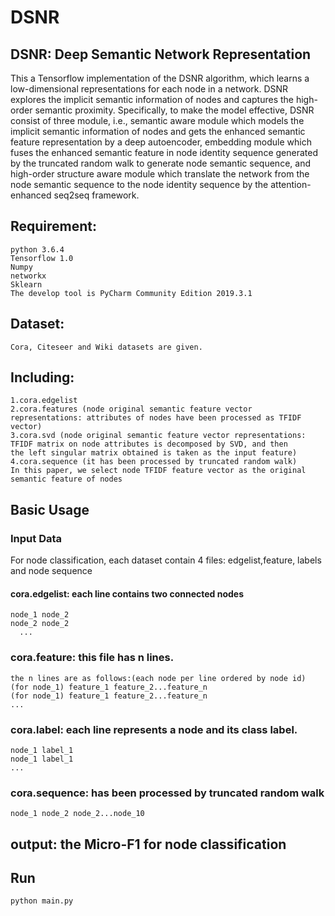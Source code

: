# DSNR
## DSNR: Deep Semantic Network Representation
This a Tensorflow implementation of the DSNR algorithm, which learns a low-dimensional representations for each node in a network. DSNR explores the implicit semantic information of nodes and captures the high-order semantic proximity. Specifically, to make the model effective, DSNR consist of three module, i.e., semantic aware module which models the implicit semantic information of nodes and gets the enhanced semantic feature representation by a deep autoencoder, embedding module which fuses the enhanced semantic feature in node identity sequence generated by the truncated random walk to generate node semantic sequence, and high-order structure aware module which translate the network from the node semantic sequence to the node identity sequence by the attention-enhanced seq2seq framework.

## Requirement:
	
    python 3.6.4
    Tensorflow 1.0
    Numpy
    networkx
    Sklearn
    The develop tool is PyCharm Community Edition 2019.3.1
##  Dataset:
    Cora, Citeseer and Wiki datasets are given.
## Including:
    1.cora.edgelist
    2.cora.features (node original semantic feature vector representations: attributes of nodes have been processed as TFIDF vector)
    3.cora.svd (node original semantic feature vector representations: TFIDF matrix on node attributes is decomposed by SVD, and then      the left singular matrix obtained is taken as the input feature)
    4.cora.sequence (it has been processed by truncated random walk)
    In this paper, we select node TFIDF feature vector as the original semantic feature of nodes
## Basic Usage
### Input Data
For node classification, each dataset contain 4 files: edgelist,feature, labels and node sequence
#### cora.edgelist: each line contains two connected nodes
    node_1 node_2
    node_2 node_2
      ...
### cora.feature: this file has n lines.
    the n lines are as follows:(each node per line ordered by node id)
    (for node_1) feature_1 feature_2...feature_n
    (for node_1) feature_1 feature_2...feature_n
    ...
### cora.label: each line represents a node and its class label.
    node_1 label_1
    node_1 label_1
    ...
### cora.sequence: has been processed by truncated random walk
    node_1 node_2 node_2...node_10
## output: the Micro-F1 for node classification
## Run 
    python main.py

	
